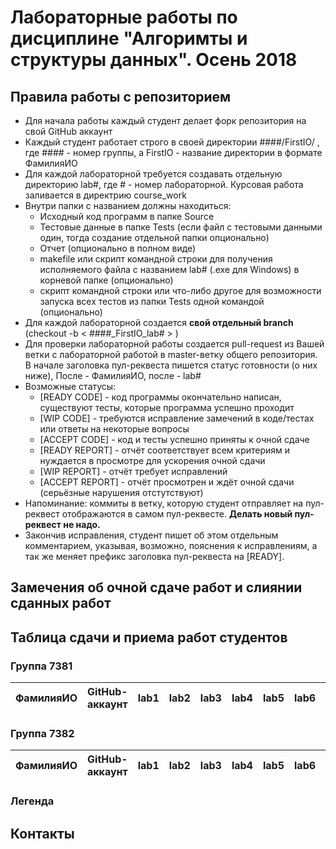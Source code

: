 # Лабораторные работы по дисциплине "Алгоримты и структуры данных". Осень 2018

## Правила работы с репозиторием

- Для начала работы каждый студент делает форк репозитория на свой GitHub аккаунт
- Каждый студент работает строго в своей директории ####/FirstIO/ , где #### - номер группы, а FirstIO - название директории в формате ФамилияИО
- Для каждой лабораторной требуется создавать отдельную директорию lab#, где # - номер лабораторной. Курсовая работа заливается в директрию course_work
- Внутри папки с названием должны находиться:
    * Исходный код программ в папке Source
    * Тестовые данные в папке Tests (если файл с тестовыми данными один, тогда создание отдельной папки опционально)
    * Отчет (опционально в полном виде)
    * makefile или скрипт командной строки для получения исполняемого файла с названием lab# (.exe для Windows) в корневой папке (опционально)
    * скрипт командной строки или что-либо другое для возможности запуска всех тестов из папки Tests одной командой (опционально)
- Для каждой лабораторной создается **свой отдельный branch** (checkout -b < ####\_FirstIO\_lab# > )
- Для проверки лабораторной работы создается pull-request из Вашей ветки с лабораторной работой в master-ветку общего репозитория. В начале заголовка пул-реквеста пишется статус готовности (о них ниже), После - ФамилияИО, после - lab#
- Возможные статусы:
    * [READY CODE] - код программы окончательно написан, существуют тесты, которые программа успешно проходит
    * [WIP CODE] - требуются исправление замечений в коде/тестах или ответы на некоторые вопросы
    * [ACCEPT CODE] - код и тесты успешно приняты к очной сдаче
    * [READY REPORT] - отчёт соответствует всем критериям и нуждается в просмотре для ускорения очной сдачи
    * [WIP REPORT] - отчёт требует исправлений
    * [ACCEPT REPORT] - отчёт просмотрен и ждёт очной сдачи (серьёзные нарушения отстутствуют)
- Напоминание: коммиты в ветку, которую студент отправляет на пул-реквест отображаются в самом пул-реквесте. **Делать новый пул-реквест не надо.**
- Закончив исправления, студент пишет об этом отдельным комментарием, указывая, возможно, пояснения к исправлениям, а так же меняет префикс заголовка пул-реквеста на [READY].

## Замечения об очной сдаче работ и слиянии сданных работ


## Таблица сдачи и приема работ студентов

### Группа 7381

| ФамилияИО     | GitHub-аккаунт     | lab1  | lab2  | lab3  | lab4  | lab5  | lab6  | lab7  |
| ------------- | ------------------ | ----- | ----- | ----- | ----- | ----- | ----- | ----- |

### Группа 7382

| ФамилияИО     | GitHub-аккаунт     | lab1  | lab2  | lab3  | lab4  | lab5  | lab6  | lab7  |
| ------------- | ------------------ | ----- | ----- | ----- | ----- | ----- | ----- | ----- |

### Легенда

## Контакты

